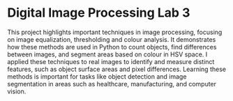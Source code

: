 # Digital Image Processing Lab 3
 This project highlights important techniques in image processing, focusing on image equalization, thresholding and colour analysis. It demonstrates how these methods are used
in Python to count objects, find differences between images, and segment areas based on colour in HSV space. I applied these techniques to real images to identify and measure distinct features, such as object surface areas and pixel differences. Learning these methods is important for tasks like object detection and image segmentation in areas such as healthcare, manufacturing, and computer vision.
